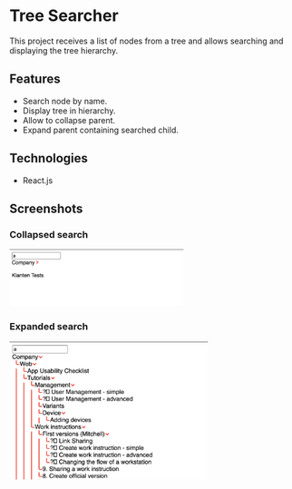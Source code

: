 # Tree Searcher
<!-- ❌ Don't Delete This Comment ❌
Project short description:
  React component to search and display node from a tree.
Project Topics (tags):
  css html php javascript react
-->

This project receives a list of nodes from a tree and allows searching and displaying the tree hierarchy.

## Features

* Search node by name.
* Display tree in hierarchy.
* Allow to collapse parent.
* Expand parent containing searched child.

## Technologies

* React.js

<!-- ## How to run

## Analyze

### System Design

### Database schema

### UML Diagrams -->

## Screenshots

### Collapsed search

[<img src="docs/rsc/tree-collapsed.png" height="100">](docs/rsc/tree-collapsed.png)

### Expanded search

[<img src="docs/rsc/tree-expanded.png" width="350">](docs/rsc/tree-expanded.png)